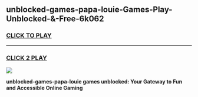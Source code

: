 
## unblocked-games-papa-louie-Games-Play-Unblocked-&-Free-6k062
<h3>
<a href="https://premium76.site?title=unblocked-games-papa-louie&ref=24A">CLICK TO PLAY</a></h3>
<hr>

<h3>
<a href="https://premium76.site?title=unblocked-games-papa-louie&ref=24A">CLICK 2 PLAY</a>
  
</h3>

<a href="https://premium76.site?title=unblocked-games-papa-louie&ref=24A"><img src="https://clearcache.store/games.png"></a>


**unblocked-games-papa-louie games unblocked: Your Gateway to Fun and Accessible Online Gaming**
